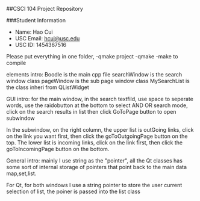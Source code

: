##CSCI 104 Project Repository

###Student Information
  + Name: Hao Cui
  + USC Email: hcui@usc.edu
  + USC ID: 1454367516

Please put everything in one folder, 
-qmake project
-qmake
-make
to compile

elements intro:
Boodle is the main cpp file
searchWindow is the search window class
pageWindow is the sub page window class
MySearchList is the class inheri from QListWidget

GUI intro:
for the main window, in the search textfild, use space to seperate words, 
use the raidobutton at the bottom to select AND OR search mode,
click on the search results in list then click GoToPage button to open subwindow

In the subwindow, on the right column, the upper list is outGoing links, click on the link you
want first, then click the goToOutgoingPage button on the top.
The lower list is incoming links, click on the link first, then click the goToIncomingPage button
on the bottom.

General intro:
mainly I use string as the "pointer", all the Qt classes has some sort of internal storage of pointers
that point back to the main data map,set,list.

For Qt, for both windows I use a string pointer to store the user current selection of list, the poiner
is passed into the list class
